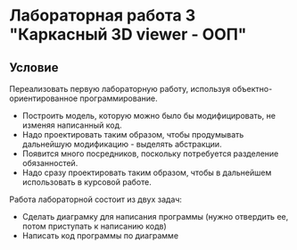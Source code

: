 # Лабораторная работа 3 "Каркасный 3D viewer - ООП"

## Условие 
Переализовать первую лабораторную работу, используя объектно-ориентированное программирование. 
- Построить модель, которую можно было бы модифицировать, не изменяя написанный код. 
- Надо проектировать таким образом, чтобы продумывать дальнейшую модификацию - выделять абстракции. 
- Появится много посредников, поскольку потребуется разделение обязанностей. 
- Надо сразу проектировать таким образом, чтобы в дальнейшем использовать в курсовой работе.

Работа лабораторной состоит из двух задач:
- Сделать диаграмку для написания программы (нужно отвердить ее, потом приступать к написанию кодв)
- Написать код программы по диаграмме
